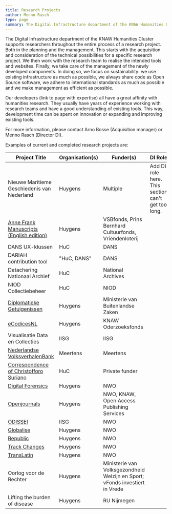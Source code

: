 ```yaml
---
title: Research Projects
author: Menno Rasch
type: page
summary: The Digital Infrastructure department of the KNAW Humanities Cluster supports researchers throughout the entire process of a research project. 
---
```

The Digital Infrastructure department of the KNAW Humanities Cluster supports researchers throughout the entire process of a research project. Both in the planning and the management. This starts with the acquisition and consideration of the technical possibilities for a specific research project. We then work with the research team to realise the intended tools and websites. Finally, we take care of the management of the newly developed components. In doing so, we focus on sustainability: we use existing infrastructure as much as possible, we always share code as Open Source software, we adhere to international standards as much as possible and we make management as efficient as possible.

Our developers (link to page with expertise) all have a great affinity with humanities research. They usually have years of experience working with research teams and have a good understanding of existing tools. This way, development time can be spent on innovation or expanding and improving existing tools.

For more information, please contact Arno Bosse (Acquisition manager) or Menno Rasch (Director DI).

Examples of current and completed research projects are:

| **Project Title**                                                                                                                                         | **Organisation(s)** | **Funder(s)**                                            | **DI Role**                                        |
|-----------------------------------------------------------------------------------------------------------------------------------------------------------|---------------------|----------------------------------------------------------|----------------------------------------------------|
| Nieuwe Maritieme Geschiedenis van Nederland                                                                                                               | Huygens             | Multiple                                                 | Add DI role here. This section can't get too long. |
| [Anne Frank Manuscripts (English edition)](https://www.annefrank.org/en/about-us/news-and-press/news/2021/9/28/digitised-manuscripts-available-entirely/) | Huygens             | VSBfonds, Prins Bernhard Cultuurfonds, Vriendenloterij |                                                    |
| DANS UX-klussen                                                                                                                                           | HuC                 | DANS                                                     |                                                    |
| DARIAH contribution tool                                                                                                                                  | "HuC, DANS"         | DANS                                                     |                                                    |
| Detachering Nationaal Archief                                                                                                                             | HuC                 | National Archives                                        |                                                    |
| NIOD Collectiebeheer                                                                                                                                      | HuC                 | NIOD                                                     |                                                    |
| [Diplomatieke Getuigenissen](https://www.huygens.knaw.nl/en/projecten/diplomatic-witnesses/)                                                              | Huygens             | Ministerie van Buitenlandse Zaken                        |                                                    |
| [eCodicesNL](https://www.huygens.knaw.nl/en/projecten/ecodicesnl-2/)                                                                                      | Huygens             | KNAW Oderzoeksfonds                                      |                                                    |
| Visualisatie Data en Collecties                                                                                                                           | IISG                | IISG                                                     |                                                    |
| [Nederlandse VolksverhalenBank](https://www.verhalenbank.nl)                                                                                              | Meertens            | Meertens                                                 |                                                    |
| [Correspondence of Christofforo Suriano](https://www.huygens.knaw.nl/en/projecten/correspondence-of-christofforo-suriano/)                                | HuC                 | Private funder                                           |                                                    |
| [Digital Forensics](https://www.huygens.knaw.nl/en/projecten/digital-forensics-for-historical-documents-2/)                                               | Huygens             | NWO                                                      |                                                    |
| [Openjournals](https://openjournals.nl)                                                                                                                   | Huygens             | NWO, KNAW, Open Access Publishing Services             |                                                    |
| [ODISSEI](https://odissei-data.nl/en/)                                                                                                                    | IISG                | NWO                                                      |                                                    |
| [Globalise](https://globalise.huygens.knaw.nl)                                                                                                            | Huygens             | NWO                                                      |                                                    |
| [Republic](https://republic.huygens.knaw.nl)                                                                                                              | Huygens             | NWO                                                      |                                                    |
| [Track Changes](https://www.huygens.knaw.nl/en/projecten/track-changes-2/)                                                                                | Huygens             | NWO                                                      |                                                    |
| [TransLatin](https://translatin.nl)                                                                                                                       | Huygens             | NWO                                                      |                                                    |
| Oorlog voor de Rechter                                                                                                                                    | Huygens             | Ministerie van Volksgezondheid Welzijn en Sport; vFonds investiert in Vrede                          |                                                    |                          |                     |                                                          |                                                    |
| Lifting the burden of disease                                                                                                                             | Huygens             | RU Nijmegen                                              |                                                    |
